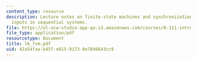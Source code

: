 ```yaml
---
content_type: resource
description: Lecture notes on finite-state machines and synchronization, and asynchronous
  inputs in sequential systems.
file: https://ol-ocw-studio-app-qa.s3.amazonaws.com/courses/6-111-introductory-digital-systems-laboratory-spring-2006/42a54faab45fe61591730e7846643cc9_l6_fsm.pdf
file_type: application/pdf
resourcetype: Document
title: l6_fsm.pdf
uid: 42a54faa-b45f-e615-9173-0e7846643cc9
---
```

